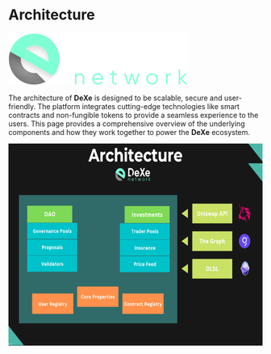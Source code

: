 # Architecture

![Logo](./img/logoDeXe.svg)

The architecture of **DeXe** is designed to be scalable, secure and user-friendly. The platform integrates cutting-edge technologies like smart contracts and non-fungible tokens to provide a seamless experience to the users. This page provides a comprehensive overview of the underlying components and how they work together to power the **DeXe** ecosystem.

<img src="./img/architect.png" height="400" />
